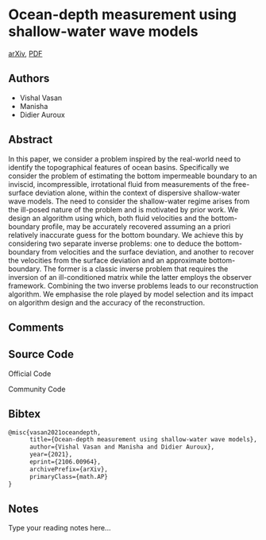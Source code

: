 
# Ocean-depth measurement using shallow-water wave models

[arXiv](https://arxiv.org/abs/2106.0964), [PDF](https://arxiv.org/pdf/2106.0964.pdf)

## Authors

- Vishal Vasan
- Manisha
- Didier Auroux

## Abstract

In this paper, we consider a problem inspired by the real-world need to identify the topographical features of ocean basins. Specifically we consider the problem of estimating the bottom impermeable boundary to an inviscid, incompressible, irrotational fluid from measurements of the free-surface deviation alone, within the context of dispersive shallow-water wave models. The need to consider the shallow-water regime arises from the ill-posed nature of the problem and is motivated by prior work. We design an algorithm using which, both fluid velocities and the bottom-boundary profile, may be accurately recovered assuming an a priori relatively inaccurate guess for the bottom boundary. We achieve this by considering two separate inverse problems: one to deduce the bottom-boundary from velocities and the surface deviation, and another to recover the velocities from the surface deviation and an approximate bottom-boundary. The former is a classic inverse problem that requires the inversion of an ill-conditioned matrix while the latter employs the observer framework. Combining the two inverse problems leads to our reconstruction algorithm. We emphasise the role played by model selection and its impact on algorithm design and the accuracy of the reconstruction.

## Comments



## Source Code

Official Code



Community Code



## Bibtex

```tex
@misc{vasan2021oceandepth,
      title={Ocean-depth measurement using shallow-water wave models}, 
      author={Vishal Vasan and Manisha and Didier Auroux},
      year={2021},
      eprint={2106.00964},
      archivePrefix={arXiv},
      primaryClass={math.AP}
}
```

## Notes

Type your reading notes here...

